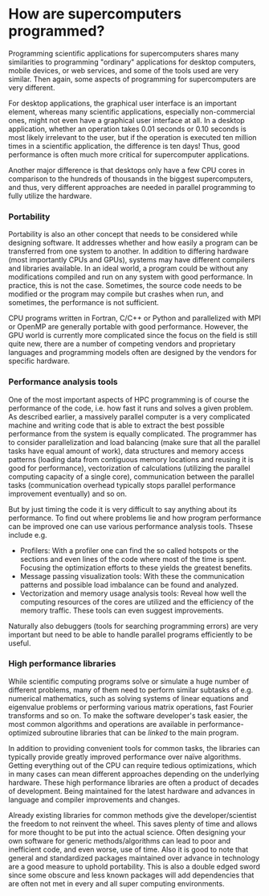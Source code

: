 # How are supercomputers programmed?

Programming scientific applications for supercomputers shares many
similarities to programming "ordinary" applications for desktop
computers, mobile devices, or web services, and some of the tools used
are very similar. Then again, some aspects of programming for
supercomputers are very different.

For desktop applications, the graphical user interface is an important
element, whereas many scientific applications, especially
non-commercial ones, might not even have a graphical user interface at
all. In a desktop application, whether an operation takes 0.01 seconds or
0.10 seconds is most likely irrelevant to the user, but if the operation
is executed ten million times in a scientific application, the
difference is ten days! Thus, good performance is often much more
critical for supercomputer applications.

Another major difference is that desktops only have a few CPU cores in
comparison to the hundreds of thousands in the biggest supercomputers,
and thus, very different approaches are needed in parallel programming
to fully utilize the hardware.

### Portability

Portability is also an other concept that needs to be considered while designing software. It addresses whether and how easily a program can be transferred from one system to another. In addition to differing hardware (most importantly CPUs and GPUs), systems may have different compilers and
libraries available. In an ideal world, a program could be without any
modifications compiled and run on any system with good performance. In
practice, this is not the case. Sometimes, the source code needs
to be modified or the program may compile but crashes when run, and
sometimes, the performance is not sufficient.

CPU programs written in Fortran, C/C++ or Python and parallelized with
MPI or OpenMP are generally portable with good performance. However,
the GPU world is currently more complicated since the focus on the field is still quite new, there are a number of competing vendors and proprietary languages and programming models often are designed by the vendors for specific hardware.

### Performance analysis tools

One of the most important aspects of HPC programming is of course the performance of the code, i.e. how fast it runs
and solves a given problem. As described earlier, a massively parallel computer is a very complicated machine and
writing code that is able to extract the best possible performance from the system is equally complicated. 
The programmer has to consider parallelization and load balancing (make sure that all the parallel tasks have equal
amount of work), data structures and memory access patterns (loading data from contiguous memory locations and reusing it is 
good for performance), vectorization of calculations (utilizing the parallel computing capacity of a single core), communication
between the parallel tasks (communication overhead typically stops parallel performance improvement eventually) and so on.

But by just timing the code it is very difficult to say anything about its performance. To find out where problems lie and how
program performance can be improved one can use various performance analysis tools. Thsese include e.g.
* Profilers: With a profiler one can find the so called hotspots or the sections and even lines of the code where most of the time is spent. Focusing the optimization efforts to these yields the greatest benefits.
* Message passing visualization tools: With these the communication patterns and possible load imbalance can be found and analyzed.
* Vectorization and memory usage analysis tools: Reveal how well the computing resources of the cores are utilized and the efficiency of the memory traffic. These tools can even suggest improvements. 

Naturally also debuggers (tools for searching programming errors) are very important but need to be able to handle parallel programs efficiently to be useful.

### High performance libraries 
While scientific computing programs solve or simulate a huge
number of different problems, many of them need to perform similar
subtasks of e.g. numerical mathematics, such as solving systems of
linear equations and eigenvalue problems or performing various matrix
operations, fast Fourier transforms and so on. To make the software
developer's task easier, the most common algorithms and operations are
available in performance-optimized subroutine libraries that can be
*linked* to the main program.

In addition to providing convenient tools for common tasks, the
libraries can typically provide greatly improved performance over
naïve algorithms. Getting everything out of the CPU can require
tedious optimizations, which in many cases can mean different
approaches depending on the underlying hardware. These high performance libraries are often a product of decades of development. Being maintained for the latest hardware and advances in language and compiler improvements and changes.

Already existing libraries for common methods give the developer/scientist the freedom to not reinvent the wheel. This saves plenty of time and allows for more thought to be put into the actual science. Often designing your own software for generic methods/algorithms can lead to poor and inefficient code, and even worse, use of time. Also it is good to note that general and standardized packages maintained over advance in technology are a good measure to uphold portability. This is also a double edged sword since some obscure and less known packages will add dependencies that are often not met in every and all super computing environments.

